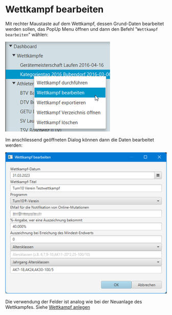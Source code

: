 # Wettkampf bearbeiten

Mit rechter Maustaste auf dem Wettkampf, dessen Grund-Daten bearbeitet werden sollen, das PopUp Menu öffnen und dann den Befehl "`Wettkampf bearbeiten`" wählen:

![](/assets/wettkampf-bearbeiten.png)

Im anschliessend geöffneten Dialog können dann die Daten bearbeitet werden:

![](/assets/wettkampf-bearbeiten-dlg.png)

Die verwendung der Felder ist analog wie bei der Neuanlage des Wettkampfes. Siehe [Wettkampf anlegen](wettkampf_anlegen.md)